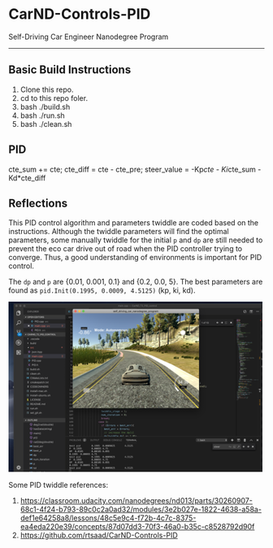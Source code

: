 # CarND-Controls-PID
Self-Driving Car Engineer Nanodegree Program

---

## Basic Build Instructions

1. Clone this repo.
2. cd to this repo foler.
3. bash ./build.sh
4. bash ./run.sh
5. bash ./clean.sh

## PID
cte_sum += cte;
cte_diff = cte - cte_pre;
steer_value = -Kp*cte - Ki*cte_sum - Kd*cte_diff


## Reflections 

This PID control algorithm and parameters twiddle are coded based on the instructions. Although the twiddle parameters will find the optimal parameters, some manually twiddle for the initial `p` and `dp` are still needed to prevent the eco car drive out of road when the PID controller trying to converge. Thus, a good understanding of environments is important for PID control.

The `dp` and `p` are {0.01, 0.001, 0.1} and {0.2, 0.0, 5}. The best parameters are found as `pid.Init(0.1995, 0.0009, 4.5125)` (kp, ki, kd). 

<img src="./parameters_twiddle.png" width="500">

Some PID twiddle references:
1. https://classroom.udacity.com/nanodegrees/nd013/parts/30260907-68c1-4f24-b793-89c0c2a0ad32/modules/3e2b027e-1822-4638-a58a-def1e64258a8/lessons/48c5e9c4-f72b-4c7c-8375-ea4eda220e39/concepts/87d07dd3-70f3-46a0-b35c-c8528792d90f
2. https://github.com/rtsaad/CarND-Controls-PID